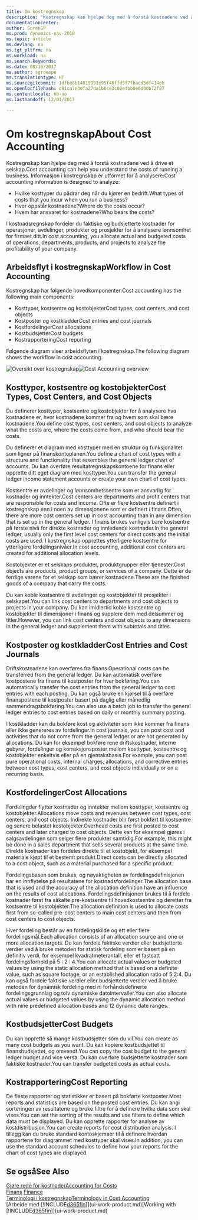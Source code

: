 ```yaml
---
title: Om kostregnskap
description: "Kostregnskap kan hjelpe deg med å forstå kostnadene ved å drive et selskap."
documentationcenter: 
author: SorenGP
ms.prod: dynamics-nav-2018
ms.topic: article
ms.devlang: na
ms.tgt_pltfrm: na
ms.workload: na
ms.search.keywords: 
ms.date: 08/16/2017
ms.author: sgroespe
ms.translationtype: HT
ms.sourcegitcommit: 1dfba8b14019991c95f40ffd5f7fbaed5df414eb
ms.openlocfilehash: d81ca7e30fa27da1b6ce3c02efbb0e6d00b72f87
ms.contentlocale: nb-no
ms.lasthandoff: 12/01/2017

---
```

# <a name="about-cost-accounting"></a><span data-ttu-id="6b1fc-103">Om kostregnskap</span><span class="sxs-lookup"><span data-stu-id="6b1fc-103">About Cost Accounting</span></span>
<span data-ttu-id="6b1fc-104">Kostregnskap kan hjelpe deg med å forstå kostnadene ved å drive et selskap.</span><span class="sxs-lookup"><span data-stu-id="6b1fc-104">Cost accounting can help you understand the costs of running a business.</span></span> <span data-ttu-id="6b1fc-105">Informasjon i kostregnskap er utformet for å analysere:</span><span class="sxs-lookup"><span data-stu-id="6b1fc-105">Cost accounting information is designed to analyze:</span></span>  

-   <span data-ttu-id="6b1fc-106">Hvilke kosttyper du pådrar deg når du kjører en bedrift.</span><span class="sxs-lookup"><span data-stu-id="6b1fc-106">What types of costs that you incur when you run a business?</span></span>  
-   <span data-ttu-id="6b1fc-107">Hvor oppstår kostnadene?</span><span class="sxs-lookup"><span data-stu-id="6b1fc-107">Where do the costs occur?</span></span>  
-   <span data-ttu-id="6b1fc-108">Hvem har ansvaret for kostnadene?</span><span class="sxs-lookup"><span data-stu-id="6b1fc-108">Who bears the costs?</span></span>  

<span data-ttu-id="6b1fc-109">I kostnadsregnskap fordeler du faktiske og budsjetterte kostnader for operasjoner, avdelinger, produkter og prosjekter for å analysere lønnsomhet for firmaet ditt.</span><span class="sxs-lookup"><span data-stu-id="6b1fc-109">In cost accounting, you allocate actual and budgeted costs of operations, departments, products, and projects to analyze the profitability of your company.</span></span>  

## <a name="workflow-in-cost-accounting"></a><span data-ttu-id="6b1fc-110">Arbeidsflyt i kostregnskap</span><span class="sxs-lookup"><span data-stu-id="6b1fc-110">Workflow in Cost Accounting</span></span>  
<span data-ttu-id="6b1fc-111">Kostregnskap har følgende hovedkomponenter:</span><span class="sxs-lookup"><span data-stu-id="6b1fc-111">Cost accounting has the following main components:</span></span>  

-   <span data-ttu-id="6b1fc-112">Kosttyper, kostsentre og kostobjekter</span><span class="sxs-lookup"><span data-stu-id="6b1fc-112">Cost types, cost centers, and cost objects</span></span>  
-   <span data-ttu-id="6b1fc-113">Kostposter og kostkladder</span><span class="sxs-lookup"><span data-stu-id="6b1fc-113">Cost entries and cost journals</span></span>  
-   <span data-ttu-id="6b1fc-114">Kostfordelinger</span><span class="sxs-lookup"><span data-stu-id="6b1fc-114">Cost allocations</span></span>  
-   <span data-ttu-id="6b1fc-115">Kostbudsjetter</span><span class="sxs-lookup"><span data-stu-id="6b1fc-115">Cost budgets</span></span>
-   <span data-ttu-id="6b1fc-116">Kostrapportering</span><span class="sxs-lookup"><span data-stu-id="6b1fc-116">Cost reporting</span></span>  

<span data-ttu-id="6b1fc-117">Følgende diagram viser arbeidsflyten i kostregnskap.</span><span class="sxs-lookup"><span data-stu-id="6b1fc-117">The following diagram shows the workflow in cost accounting.</span></span>  

<span data-ttu-id="6b1fc-118">![Oversikt over kostregnskap](media/costaccountingoverview.png "CostAccountingOverview")</span><span class="sxs-lookup"><span data-stu-id="6b1fc-118">![Cost Accounting overview](media/costaccountingoverview.png "CostAccountingOverview")</span></span>  

## <a name="cost-types-cost-centers-and-cost-objects"></a><span data-ttu-id="6b1fc-119">Kosttyper, kostsentre og kostobjekter</span><span class="sxs-lookup"><span data-stu-id="6b1fc-119">Cost Types, Cost Centers, and Cost Objects</span></span>  
<span data-ttu-id="6b1fc-120">Du definerer kosttyper, kostsentre og kostobjekter for å analysere hva kostnadene er, hvor kostnadene kommer fra og hvem som skal bære kostnadene.</span><span class="sxs-lookup"><span data-stu-id="6b1fc-120">You define cost types, cost centers, and cost objects to analyze what the costs are, where the costs come from, and who should bear the costs.</span></span>  

<span data-ttu-id="6b1fc-121">Du definerer et diagram med kosttyper med en struktur og funksjonalitet som ligner på finanskontoplanen.</span><span class="sxs-lookup"><span data-stu-id="6b1fc-121">You define a chart of cost types with a structure and functionality that resembles the general ledger chart of accounts.</span></span> <span data-ttu-id="6b1fc-122">Du kan overføre resultatregnskapskontoene for finans eller opprette ditt eget diagram med kosttyper.</span><span class="sxs-lookup"><span data-stu-id="6b1fc-122">You can transfer the general ledger income statement accounts or create your own chart of cost types.</span></span>  

<span data-ttu-id="6b1fc-123">Kostsentre er avdelinger og lønnsomhetssentre som er ansvarlig for kostnader og inntekter.</span><span class="sxs-lookup"><span data-stu-id="6b1fc-123">Cost centers are departments and profit centers that are responsible for costs and income.</span></span> <span data-ttu-id="6b1fc-124">Ofte er flere kostsentre definert i kostregnskap enn i noen av dimensjonene som er definert i finans.</span><span class="sxs-lookup"><span data-stu-id="6b1fc-124">Often, there are more cost centers set up in cost accounting than in any dimension that is set up in the general ledger.</span></span> <span data-ttu-id="6b1fc-125">I finans brukes vanligvis bare kostsentre på første nivå for direkte kostnader og innledende kostnader.</span><span class="sxs-lookup"><span data-stu-id="6b1fc-125">In the general ledger, usually only the first level cost centers for direct costs and the initial costs are used.</span></span> <span data-ttu-id="6b1fc-126">I kostregnskap opprettes ytterligere kostsentre for ytterligere fordelingsnivåer.</span><span class="sxs-lookup"><span data-stu-id="6b1fc-126">In cost accounting, additional cost centers are created for additional allocation levels.</span></span>  

<span data-ttu-id="6b1fc-127">Kostobjekter er et selskaps produkter, produktgrupper eller tjenester.</span><span class="sxs-lookup"><span data-stu-id="6b1fc-127">Cost objects are products, product groups, or services of a company.</span></span> <span data-ttu-id="6b1fc-128">Dette er de ferdige varene for et selskap som bærer kostnadene.</span><span class="sxs-lookup"><span data-stu-id="6b1fc-128">These are the finished goods of a company that carry the costs.</span></span>  

<span data-ttu-id="6b1fc-129">Du kan koble kostsentre til avdelinger og kostobjekter til prosjekter i selskapet.</span><span class="sxs-lookup"><span data-stu-id="6b1fc-129">You can link cost centers to departments and cost objects to projects in your company.</span></span> <span data-ttu-id="6b1fc-130">Du kan imidlertid koble kostsentre og kostobjekter til dimensjoner i finans og supplere dem med delsummer og titler.</span><span class="sxs-lookup"><span data-stu-id="6b1fc-130">However, you can link cost centers and cost objects to any dimensions in the general ledger and supplement them with subtotals and titles.</span></span>  

## <a name="cost-entries-and-cost-journals"></a><span data-ttu-id="6b1fc-131">Kostposter og kostkladder</span><span class="sxs-lookup"><span data-stu-id="6b1fc-131">Cost Entries and Cost Journals</span></span>  
<span data-ttu-id="6b1fc-132">Driftskostnadene kan overføres fra finans.</span><span class="sxs-lookup"><span data-stu-id="6b1fc-132">Operational costs can be transferred from the general ledger.</span></span> <span data-ttu-id="6b1fc-133">Du kan automatisk overføre kostpostene fra finans til kostposter for hver bokføring.</span><span class="sxs-lookup"><span data-stu-id="6b1fc-133">You can automatically transfer the cost entries from the general ledger to cost entries with each posting.</span></span> <span data-ttu-id="6b1fc-134">Du kan også bruke en kjørsel til å overføre finanspostene til kostposter basert på daglig eller månedlig sammendragsbokføring.</span><span class="sxs-lookup"><span data-stu-id="6b1fc-134">You can also use a batch job to transfer the general ledger entries to cost entries based on daily or monthly summary posting.</span></span>  

<span data-ttu-id="6b1fc-135">I kostkladder kan du bokføre kost og aktiviteter som ikke kommer fra finans eller ikke genereres av fordelinger.</span><span class="sxs-lookup"><span data-stu-id="6b1fc-135">In cost journals, you can post cost and activities that do not come from the general ledger or are not generated by allocations.</span></span> <span data-ttu-id="6b1fc-136">Du kan for eksempel bokføre rene driftskostnader, interne gebyrer, fordelinger og korreksjonsposter mellom kosttyper, kostsentre og kostobjekter enkeltvis eller på en gjentaksbasis.</span><span class="sxs-lookup"><span data-stu-id="6b1fc-136">For example, you can post pure operational costs, internal charges, allocations, and corrective entries between cost types, cost centers, and cost objects individually or on a recurring basis.</span></span>  

## <a name="cost-allocations"></a><span data-ttu-id="6b1fc-137">Kostfordelinger</span><span class="sxs-lookup"><span data-stu-id="6b1fc-137">Cost Allocations</span></span>  
<span data-ttu-id="6b1fc-138">Fordelingder flytter kostnader og inntekter mellom kosttyper, kostsentre og kostobjekter.</span><span class="sxs-lookup"><span data-stu-id="6b1fc-138">Allocations move costs and revenues between cost types, cost centers, and cost objects.</span></span> <span data-ttu-id="6b1fc-139">Indirekte kostnader blir først bokført til kostsentre og senere belastet kostobjekter.</span><span class="sxs-lookup"><span data-stu-id="6b1fc-139">Overhead costs are first posted to cost centers and later charged to cost objects.</span></span> <span data-ttu-id="6b1fc-140">Dette kan for eksempel gjøres i salgsavdelingen som selger flere produkter samtidig.</span><span class="sxs-lookup"><span data-stu-id="6b1fc-140">For example, this might be done in a sales department that sells several products at the same time.</span></span> <span data-ttu-id="6b1fc-141">Direkte kostnader kan fordeles direkte til et kostobjekt, for eksempel materiale kjøpt til et bestemt produkt.</span><span class="sxs-lookup"><span data-stu-id="6b1fc-141">Direct costs can be directly allocated to a cost object, such as a material purchased for a specific product.</span></span>  

<span data-ttu-id="6b1fc-142">Fordelingsbasen som brukes, og nøyaktigheten av fordelingsdefinisjonen har en innflytelse på resultatene for kostnadsfordelinger.</span><span class="sxs-lookup"><span data-stu-id="6b1fc-142">The allocation base that is used and the accuracy of the allocation definition have an influence on the results of cost allocations.</span></span> <span data-ttu-id="6b1fc-143">Fordelingsdefinisjonen brukes til å fordele kostnader først fra såkalte pre-kostsentre til hovedkostsentre og deretter fra kostsentre til kostobjekter.</span><span class="sxs-lookup"><span data-stu-id="6b1fc-143">The allocation definition is used to allocate costs first from so-called pre-cost centers to main cost centers and then from cost centers to cost objects.</span></span>  

<span data-ttu-id="6b1fc-144">Hver fordeling består av en fordelingskilde og ett eller flere fordelingsmål.</span><span class="sxs-lookup"><span data-stu-id="6b1fc-144">Each allocation consists of an allocation source and one or more allocation targets.</span></span> <span data-ttu-id="6b1fc-145">Du kan fordele faktiske verdier eller budsjetterte verdier ved å bruke metoden for statisk fordeling som er basert på en definitiv verdi, for eksempel kvadratmeterantall, eller et fastsatt fordelingsforhold på 5 : 2 : 4.</span><span class="sxs-lookup"><span data-stu-id="6b1fc-145">You can allocate actual values or budgeted values by using the static allocation method that is based on a definite value, such as square footage, or an established allocation ratio of 5:2:4.</span></span> <span data-ttu-id="6b1fc-146">Du kan også fordele faktiske verdier eller budsjetterte verdier ved å bruke metoden for dynamisk fordeling med ni forhåndsdefinerte fordelingsgrunnlag og tolv dynamiske datointervaller.</span><span class="sxs-lookup"><span data-stu-id="6b1fc-146">You can also allocate actual values or budgeted values by using the dynamic allocation method with nine predefined allocation bases and 12 dynamic date ranges.</span></span>  

## <a name="cost-budgets"></a><span data-ttu-id="6b1fc-147">Kostbudsjetter</span><span class="sxs-lookup"><span data-stu-id="6b1fc-147">Cost Budgets</span></span>  
<span data-ttu-id="6b1fc-148">Du kan opprette så mange kostbudsjetter som du vil.</span><span class="sxs-lookup"><span data-stu-id="6b1fc-148">You can create as many cost budgets as you want.</span></span> <span data-ttu-id="6b1fc-149">Du kan kopiere kostbudsjettet til finansbudsjettet, og omvendt.</span><span class="sxs-lookup"><span data-stu-id="6b1fc-149">You can copy the cost budget to the general ledger budget and vice versa.</span></span> <span data-ttu-id="6b1fc-150">Du kan overføre budsjetterte kostnader som faktiske kostnader.</span><span class="sxs-lookup"><span data-stu-id="6b1fc-150">You can transfer budgeted costs as actual costs.</span></span>  

## <a name="cost-reporting"></a><span data-ttu-id="6b1fc-151">Kostrapportering</span><span class="sxs-lookup"><span data-stu-id="6b1fc-151">Cost Reporting</span></span>  
<span data-ttu-id="6b1fc-152">De fleste rapporter og statistikker er basert på bokførte kostposter.</span><span class="sxs-lookup"><span data-stu-id="6b1fc-152">Most reports and statistics are based on the posted cost entries.</span></span> <span data-ttu-id="6b1fc-153">Du kan angi sorteringen av resultatene og bruke filtre for å definere hvilke data som skal vises.</span><span class="sxs-lookup"><span data-stu-id="6b1fc-153">You can set the sorting of the results and use filters to define which data must be displayed.</span></span> <span data-ttu-id="6b1fc-154">Du kan opprette rapporter for analyse av kostdistribusjon.</span><span class="sxs-lookup"><span data-stu-id="6b1fc-154">You can create reports for cost distribution analysis.</span></span> <span data-ttu-id="6b1fc-155">I tillegg kan du bruke standard kontoskjemaer til å definere hvordan rapportene for diagrammet med kosttyper skal vises.</span><span class="sxs-lookup"><span data-stu-id="6b1fc-155">In addition, you can use the standard account schedules to define how your reports for the chart of cost types are displayed.</span></span>  

## <a name="see-also"></a><span data-ttu-id="6b1fc-156">Se også</span><span class="sxs-lookup"><span data-stu-id="6b1fc-156">See Also</span></span>  
 [<span data-ttu-id="6b1fc-157">Gjøre rede for kostnader</span><span class="sxs-lookup"><span data-stu-id="6b1fc-157">Accounting for Costs</span></span>](finance-manage-cost-accounting.md)  
 <span data-ttu-id="6b1fc-158">[Finans](finance.md) </span><span class="sxs-lookup"><span data-stu-id="6b1fc-158">[Finance](finance.md) </span></span>  
 [<span data-ttu-id="6b1fc-159">Terminologi i kostregnskap</span><span class="sxs-lookup"><span data-stu-id="6b1fc-159">Terminology in Cost Accounting</span></span>](finance-terminology-in-cost-accounting.md)  
 <span data-ttu-id="6b1fc-160">[Arbeide med [!INCLUDE[d365fin](includes/d365fin_md.md)]](ui-work-product.md)</span><span class="sxs-lookup"><span data-stu-id="6b1fc-160">[Working with [!INCLUDE[d365fin](includes/d365fin_md.md)]](ui-work-product.md)</span></span>

